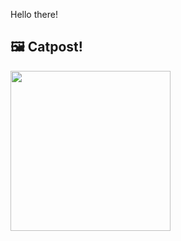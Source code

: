 Hello there!



## 🖼️ Catpost!

<sub>
    <img src="https://cdn2.thecatapi.com/images/Q_iJiVROn.jpg" height="256">
</sub>

